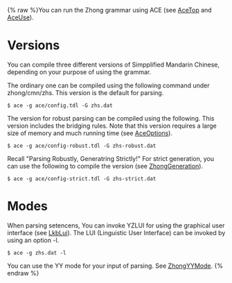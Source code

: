 {% raw %}You can run the Zhong grammar using ACE (see [AceTop](https://blog.inductorsoftware.com/docsproto/tools/AceTop) and
[AceUse](https://blog.inductorsoftware.com/docsproto/tools/AceUse)).

# Versions

You can compile three different versions of Simpplified Mandarin
Chinese, depending on your purpose of using the grammar.

The ordinary one can be compiled using the following command under
zhong/cmn/zhs. This version is the default for parsing.

    $ ace -g ace/config.tdl -G zhs.dat

The version for robust parsing can be compiled using the following. This
version includes the bridging rules. Note that this version requires a
large size of memory and much running time (see
[AceOptions](https://blog.inductorsoftware.com/docsproto/tools/AceOptions)).

    $ ace -g ace/config-robust.tdl -G zhs-robust.dat

Recall "Parsing Robustly, Generatring Strictly!" For strict generation,
you can use the following to compile the version (see
[ZhongGeneration](../ZhongGeneration)).

    $ ace -g ace/config-strict.tdl -G zhs-strict.dat

# Modes

When parsing setencens, You can invoke YZLUI for using the graphical
user interface (see [LkbLui](https://blog.inductorsoftware.com/docsproto/tools/LkbLui)). The LUI (Linguistic User
Interface) can be invoked by using an option -l.

    $ ace -g zhs.dat -l

You can use the YY mode for your input of parsing. See
[ZhongYYMode](../ZhongYYMode).
<update date omitted for speed>{% endraw %}
